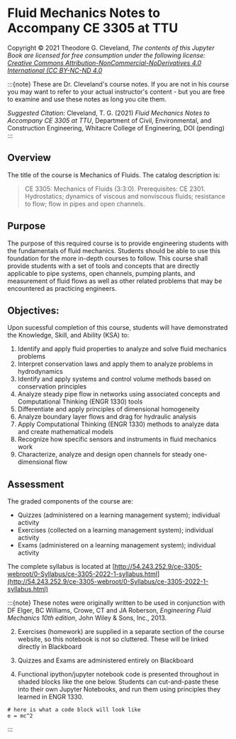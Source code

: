# Fluid Mechanics Notes to Accompany CE 3305 at TTU

Copyright © 2021 Theodore G. Cleveland, *The contents of this Jupyter Book are licensed for free consumption under the following license: [Creative Commons Attribution-NonCommercial-NoDerivatives 4.0 International (CC BY-NC-ND 4.0](https://creativecommons.org/licenses/by-nc-nd/4.0/)*

:::{note}
These are Dr. Cleveland's course notes.  If you are not in his course you may want to refer to your actual instructor's content - but you are free to examine and use these notes as long you cite them.

*Suggested Citation:* Cleveland, T. G. (2021) *Fluid Mechanics Notes to Accompany CE 3305 at TTU*, Department of Civil, Environmental, and Construction Engineering, Whitacre College of Engineering, DOI (pending) 
:::

## Overview
The title of the course is Mechanics of Fluids.  The catalog description is: 
> CE 3305: Mechanics of Fluids (3:3:0).  Prerequisites: CE 2301.  Hydrostatics; dynamics of viscous and nonviscous fluids; resistance to flow; flow in pipes and open channels.

## Purpose
The purpose of this required course is to provide engineering students with the fundamentals of fluid mechanics.  Students should be able to use this foundation for the more in-depth courses to follow.  This course shall provide students with a set of tools and concepts that are directly applicable to pipe systems, open channels, pumping plants, and measurement of fluid flows as well as other related problems that may be encountered as practicing engineers. 

## Objectives:
Upon sucessful completion of this course, students will have demonstrated the Knowledge, Skill, and Ability (KSA) to:

1. Identify and apply fluid properties to analyze and solve fluid mechanics problems
2. Interpret conservation laws and apply them to analyze problems in hydrodynamics
3. Identify and apply systems and control volume methods based on conservation principles
4. Analyze steady pipe flow in networks using associated concepts and Computational Thinking (ENGR 1330) tools
5. Differentiate and apply principles of dimensional homogeneity
6. Analyze boundary layer flows and drag for hydraulic analysis
7. Apply Computational Thinking (ENGR 1330) methods to analyze data and create mathematical models
8. Recognize how specific sensors and instruments in fluid mechanics work
9. Characterize, analyze and design open channels for steady one-dimensional flow

## Assessment

The graded components of the course are:

- Quizzes (administered on a learning management system); individual activity
- Exercises (collected on a learning management system); individual activity
- Exams (administered on a learning management system); individual activity

The complete syllabus is located at [http://54.243.252.9/ce-3305-webroot/0-Syllabus/ce-3305-2022-1-syllabus.html](http://54.243.252.9/ce-3305-webroot/0-Syllabus/ce-3305-2022-1-syllabus.html)

:::{note}
These notes were originally written to be used in conjunction with <br>
DF Elger, BC Williams, Crowe, CT and JA Roberson, *Engineering Fluid Mechanics 10th edition*, John Wiley & Sons, Inc., 2013.

2. Exercises (homework) are supplied in a separate section of the course website, so this notebook is not so cluttered.  These will be linked directly in Blackboard

3. Quizzes and Exams are administered entirely on Blackboard

4. Functional ipython/jupyter notebook code is presented throughout in shaded blocks like the one below. Students can cut-and-paste these into their own Jupyter Notebooks, and run them using principles they learned in ENGR 1330.
```
# here is what a code block will look like
e = mc^2
```
 

:::

